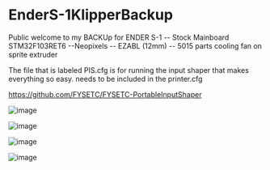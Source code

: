 # EnderS-1KlipperBackup


Public welcome to my BACKUp for ENDER S-1
-- Stock Mainboard STM32F103RET6
--Neopixels
-- EZABL (12mm)
-- 5015 parts cooling fan on sprite extruder





The file that is labeled PIS.cfg is for running the input shaper that makes everything so easy. needs to be included in the printer.cfg


https://github.com/FYSETC/FYSETC-PortableInputShaper


![image](https://user-images.githubusercontent.com/100983669/197176582-e70478c1-b394-4786-bf09-8498f1cbb966.png)


![image](https://user-images.githubusercontent.com/100983669/197176724-d0fbfae0-efb8-445b-93d9-07842e0cf77f.png)


![image](https://user-images.githubusercontent.com/100983669/197176933-4eccf007-d885-4709-bfa9-039d9359da97.png)


![image](https://user-images.githubusercontent.com/100983669/197176998-23602563-0fe8-4e01-9d55-2f1c1046f3d0.png)

